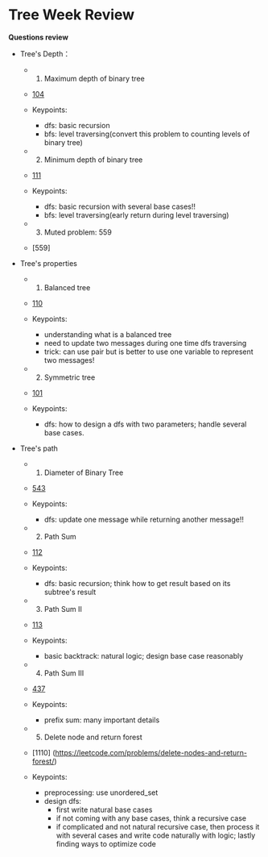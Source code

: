 # Tree Week Review
**Questions review**

* Tree's Depth：
   * 1. Maximum depth of binary tree
   * [104](https://leetcode.com/problems/maximum-depth-of-binary-tree/)
   * Keypoints: 
        * dfs: basic recursion
        * bfs: level traversing(convert this problem to counting levels of binary tree)

   * 2. Minimum depth of binary tree
   * [111](https://leetcode.com/problems/minimum-depth-of-binary-tree/)
   * Keypoints: 
        * dfs: basic recursion with several base cases!!
        * bfs: level traversing(early return during level traversing)
    
   * 3. Muted problem: 559
   * [559]

* Tree's properties
   * 1. Balanced tree
   * [110](https://leetcode.com/problems/balanced-binary-tree/)
   * Keypoints: 
        * understanding what is a balanced tree
        * need to update two messages during one time dfs traversing
        * trick: can use pair but is better to use one variable to represent two messages!


   * 2. Symmetric tree
   * [101](https://leetcode.com/problems/symmetric-tree/)
   * Keypoints: 
        * dfs: how to design a dfs with two parameters; handle several base cases.
    
* Tree's path
   * 1. Diameter of Binary Tree
   * [543](https://leetcode.com/problems/diameter-of-binary-tree/)
   * Keypoints: 
        * dfs: update one message while returning another message!!


   * 2. Path Sum
   * [112](https://leetcode.com/problems/path-sum/)
   * Keypoints: 
        * dfs: basic recursion; think how to get result based on its subtree's result


   * 3. Path Sum II
   * [113](https://leetcode.com/problems/path-sum-ii/)
   * Keypoints: 
        * basic backtrack: natural logic; design base case reasonably
    
   * 4. Path Sum III
   * [437](https://leetcode.com/problems/path-sum-iii/)
   * Keypoints: 
        * prefix sum: many important details


   * 5. Delete node and return forest
   * [1110] (https://leetcode.com/problems/delete-nodes-and-return-forest/)
   * Keypoints:
        * preprocessing: use unordered_set
        * design dfs: 
            * first write natural base cases
            * if not coming with any base cases, think a recursive case
            * if complicated and not natural recursive case, then process it with several cases 
            and write code naturally with logic; lastly finding ways to optimize code







